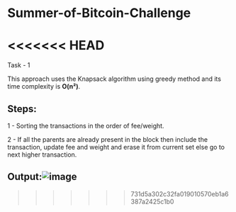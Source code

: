 # Summer-of-Bitcoin-Challenge

<<<<<<< HEAD
=======
Task - 1

This approach uses the Knapsack algorithm using greedy method and its time complexity is **O(n²)**. 

## Steps:

1 - Sorting the transactions in the order of fee/weight. 

2 - If all the parents are already present in the block then include the transaction, update fee and weight and erase it from current set else go to next higher transaction.

## Output:![image](https://user-images.githubusercontent.com/61374478/122664081-c4c16e80-d1bc-11eb-97bf-fb718141fcdd.png)


>>>>>>> 731d5a302c32fa019010570eb1a6387a2425c1b0
